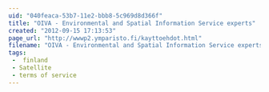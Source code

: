 ```yaml
---
uid: "040feaca-53b7-11e2-bbb8-5c969d8d366f"
title: "OIVA - Environmental and Spatial Information Service experts"
created: "2012-09-15 17:13:53"
page_url: "http://wwwp2.ymparisto.fi/kayttoehdot.html"
filename: "OIVA - Environmental and Spatial Information Service experts.html"
tags: 
 -  finland
 - Satellite
 - terms of service
---
```

